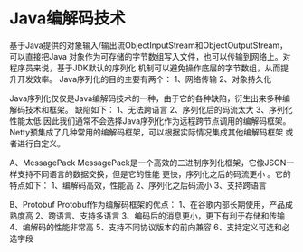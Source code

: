 # Java编解码技术

基于Java提供的对象输入/输出流ObjectInputStream和ObjectOutputStream，可以直接把Java
对象作为可存储的字节数组写入文件，也可以传输到网络上。对程序员来说，基于JDK默认的序列化
机制可以避免操作底层的字节数组，从而提升开发效率。
Java序列化的目的主要有两个：
1、网络传输
2、对象持久化

Java序列化仅仅是Java编解码技术的一种，由于它的各种缺陷，衍生出来多种编解码技术和框架。
缺陷如下：
1、无法跨语言
2、序列化后的码流太大
3、序列化性能太低
因此我们通常不会选择Java序列化作为远程跨节点调用的编解码框架。
Netty预集成了几种常用的编解码框架，可以根据实际情况集成其他编解码框架
或者进行自定义。

A、MessagePack
MessagePack是一个高效的二进制序列化框架，它像JSON一样支持不同语言的数据交换，但是它的性能
更快，序列化之后的码流更小 。它的特点如下：
1、编解码高效，性能高
2、序列化之后码流小
3、支持跨语言

B、Protobuf
Protobuf作为编解码框架的优点：
1、在谷歌内部长期使用，产品成熟度高
2、跨语言、支持多语言
3、编码后的消息更小，更下有利于存储和传输
4、编解码的性能非常高
5、支持不同协议版本的前向兼容
6、支持定义可选和必选字段



